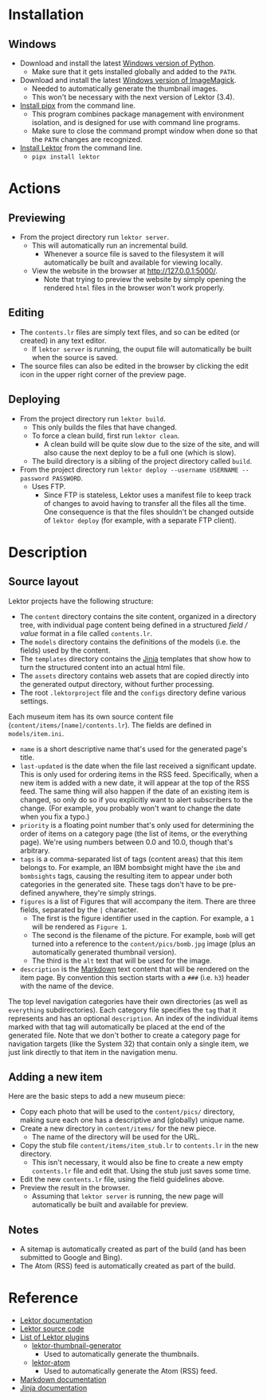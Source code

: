 # Installation
## Windows
- Download and install the latest [Windows version of Python](https://www.python.org/downloads/).
  - Make sure that it gets installed globally and added to the `PATH`.
- Download and install the latest [Windows version of ImageMagick](https://imagemagick.org/script/download.php#windows).
  - Needed to automatically generate the thumbnail images.
  - This won't be necessary with the next version of Lektor (3.4).
- [Install pipx](https://www.getlektor.com/docs/installation/#install-pipx) from the command line.
  - This program combines package management with environment isolation, and is designed for use with command line programs.
  - Make sure to close the command prompt window when done so that the `PATH` changes are recognized.
- [Install Lektor](https://www.getlektor.com/docs/installation/#finally-install-lektor) from the command line.
  - `pipx install lektor`

# Actions
## Previewing
- From the project directory run `lektor server`.
  - This will automatically run an incremental build.
    - Whenever a source file is saved to the filesystem it will automatically be built and available for viewing locally.
  - View the website in the browser at <http://127.0.0.1:5000/>.
    - Note that trying to preview the website by simply opening the rendered `html` files in the browser won't work properly.

## Editing
- The `contents.lr` files are simply text files, and so can be edited (or created) in any text editor.
  - If `lektor server` is running, the ouput file will automatically be built when the source is saved.
- The source files can also be edited in the browser by clicking the edit icon in the upper right corner  of the preview page.

## Deploying
- From the project directory run `lektor build`.
  - This only builds the files that have changed.
  - To force a clean build, first run `lektor clean`.
    - A clean build will be quite slow due to the size of the site, and will also cause the next deploy to be a full one (which is slow).
  - The build directory is a sibling of the project directory called `build`.
- From the project directory run `lektor deploy --username USERNAME --password PASSWORD`.
  - Uses FTP.
    - Since FTP is stateless, Lektor uses a manifest file to keep track of changes to avoid having to transfer all the files
all the time. One consequence is that the files shouldn't be changed outside of
`lektor deploy` (for example, with a separate FTP client).

# Description
## Source layout
Lektor projects have the following structure:
- The `content` directory contains the site content, organized in a directory tree, with individual page content being defined
in a structured *field / value* format in a file called `contents.lr`.
- The `models` directory contains the definitions of the models (i.e. the fields) used by the content.
- The `templates` directory contains the [Jinja](https://jinja.palletsprojects.com/en/3.1.x/) templates that show how to turn the structured content into an actual html file.
- The `assets` directory contains web assets that are copied directly into the generated output directory, without further processing.
- The root `.lektorproject` file and the `configs` directory define various settings.

Each museum item has its own source content file (`content/items/[name]/contents.lr`). The fields are defined in `models/item.ini`.
 - `name` is a short descriptive name that's used for the generated page's title.
 - `last-updated` is the date when the file last received a significant update. This is only used for ordering items in the RSS feed.
Specifically, when a new item is added with a new date, it will appear at the top of the RSS feed. The same thing will also happen
if the date of an existing item is changed, so only do so if you explicitly want to alert subscribers to the change. (For example, 
you probably won't want to change the date when you fix a typo.)
 - `priority` is a floating point number that's only used for determining the order of items on a category page (the list of items, or the
everything page). We're using numbers between 0.0 and 10.0, though that's arbitrary.
 - `tags` is a comma-separated list of tags (content areas) that this item belongs to. For example, an IBM bombsight might have the `ibm`
and `bombsights` tags, causing the resulting item to appear under both categories in the generated site. These tags don't have to be
pre-defined anywhere, they're simply strings.
 - `figures` is a list of Figures that will accompany the item. There are three fields, separated by the `|` character.
   - The first is the figure identifier used in the caption. For example, a `1` will be rendered as `Figure 1`.
   - The second is the filename of the picture. For example, `bomb` will get turned into a reference to the `content/pics/bomb.jpg` image
     (plus an automatically generated thumbnail version).
   - The third is the `alt` text that will be used for the image.
 - `description` is the [Markdown](https://www.markdownguide.org/basic-syntax/) text content that will be rendered on the item page. By convention this section starts with a `###` (i.e. `h3`)
header with the name of the device.

The top level navigation categories have their own directories
(as well as `everything` subdirectories). Each category file specifies the `tag` that it represents and has an optional `description`.
An index of the individual items marked with that tag will automatically be placed at the end of the generated file. Note that we
don't bother to create a category page for navigation targets (like the System 32) that contain only a single item, we just link
directly to that item in the navigation menu.

## Adding a new item
Here are the basic steps to add a new museum piece:
- Copy each photo that will be used to the `content/pics/` directory, making sure each one has a descriptive and (globally) unique name.
- Create a new directory in `content/items/` for the new piece.
  - The name of the directory will be used for the URL.
- Copy the stub file `content/items/item_stub.lr` to `contents.lr` in the new directory.
  - This isn't necessary, it would also be fine to create a new empty `contents.lr` file and edit that. Using the stub just saves some time.
- Edit the new `contents.lr` file, using the field guidelines above.
- Preview the result in the browser.
  - Assuming that `lektor server` is running, the new page will automatically be built and available for preview.

## Notes
- A sitemap is automatically created as part of the build (and has been submitted to Google and Bing).
- The Atom (RSS) feed is automatically created as part of the build.

# Reference

- [Lektor documentation](https://www.getlektor.com/docs/)
- [Lektor source code](https://github.com/lektor/lektor)
- [List of Lektor plugins](https://www.getlektor.com/plugins/)
  - [lektor-thumbnail-generator](https://www.getlektor.com/plugins/lektor-thumbnail-generator/)
    - Used to automatically generate the thumbnails. 
  - [lektor-atom](https://www.getlektor.com/plugins/lektor-atom/)
    - Used to automatically generate the Atom (RSS) feed.
- [Markdown documentation](https://www.markdownguide.org/basic-syntax/)
- [Jinja documentation](https://jinja.palletsprojects.com/en/3.1.x/)
